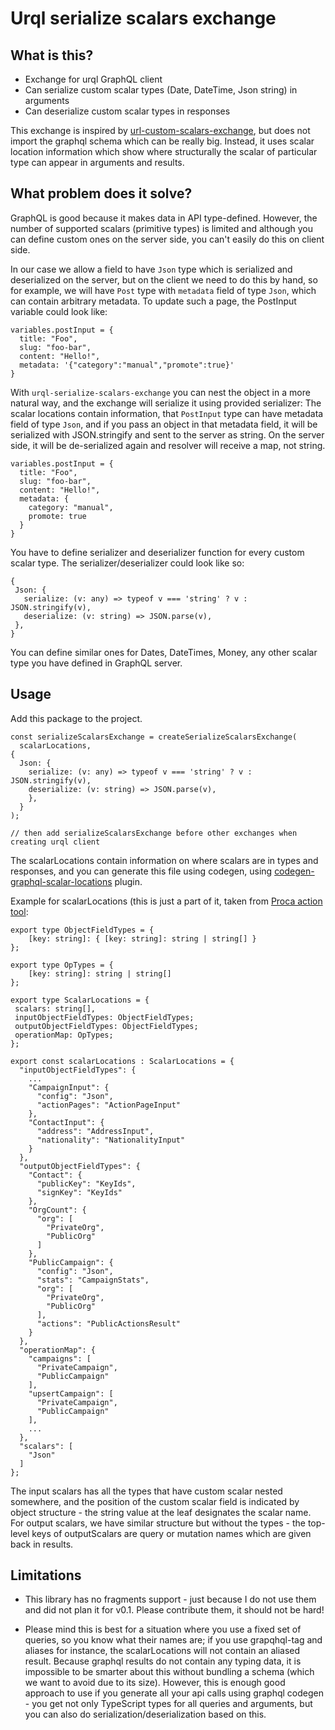 # Urql serialize scalars exchange

## What is this?

- Exchange for urql GraphQL client
- Can serialize custom scalar types (Date, DateTime, Json string) in arguments
- Can deserialize custom scalar types in responses

This exchange is inspired by [url-custom-scalars-exchange](https://github.com/clentfort/urql-custom-scalars-exchange), but does not import the graphql schema which can be really big. Instead, it uses scalar location information which show where structurally the scalar of particular type can appear in arguments and results. 

## What problem does it solve? 

GraphQL is good because it makes data in API type-defined. However, the number of supported scalars (primitive types) is limited and although you can define custom ones on the server side, you can't easily do this on client side.

In our case we allow a field to have `Json` type which is serialized and deserialized on the server, but on the client we need to do this by hand, so for example, we will have `Post` type with `metadata` field of type `Json`, which can contain arbitrary metadata. To update such a page, the PostInput variable could look like:

``` 
variables.postInput = {
  title: "Foo",
  slug: "foo-bar",
  content: "Hello!",
  metadata: '{"category":"manual","promote":true}'
}
```

With `urql-serialize-scalars-exchange` you can nest the object in a more natural way, and the exchange will serialize it using provided serializer:
The scalar locations contain information, that `PostInput` type can have metadata field of type `Json`, and if you pass an object in that metadata field, it will be serialized with JSON.stringify and sent to the server as string. 
On the server side, it will be de-serialized again and resolver will receive a map, not string.

``` 
variables.postInput = {
  title: "Foo",
  slug: "foo-bar",
  content: "Hello!",
  metadata: {
    category: "manual",
    promote: true
  }
}
```

You have to define serializer and deserializer function for every custom scalar type.
The serializer/deserializer could look like so:
```
{
 Json: {
   serialize: (v: any) => typeof v === 'string' ? v : JSON.stringify(v),
   deserialize: (v: string) => JSON.parse(v),
 },
}
```

You can define similar ones for Dates, DateTimes, Money, any other scalar type you have defined in GraphQL server.

## Usage

Add this package to the project.

```
const serializeScalarsExchange = createSerializeScalarsExchange(
  scalarLocations,
{
  Json: {
    serialize: (v: any) => typeof v === 'string' ? v : JSON.stringify(v),
    deserialize: (v: string) => JSON.parse(v),
    },
  }
);

// then add serializeScalarsExchange before other exchanges when creating urql client
```
The scalarLocations contain information on where scalars are in types and responses, and you can generate this file using codegen, using [codegen-graphql-scalar-locations](https://www.npmjs.com/package/codegen-graphql-scalar-locations) plugin.

Example for scalarLocations (this is just a part of it, taken from [Proca action tool](https://proca.app):
```
export type ObjectFieldTypes = {
    [key: string]: { [key: string]: string | string[] }
};

export type OpTypes = {
    [key: string]: string | string[]
};

export type ScalarLocations = {
 scalars: string[],
 inputObjectFieldTypes: ObjectFieldTypes;
 outputObjectFieldTypes: ObjectFieldTypes;
 operationMap: OpTypes;
};

export const scalarLocations : ScalarLocations = {
  "inputObjectFieldTypes": {
    ...
    "CampaignInput": {
      "config": "Json",
      "actionPages": "ActionPageInput"
    },
    "ContactInput": {
      "address": "AddressInput",
      "nationality": "NationalityInput"
    }
  },
  "outputObjectFieldTypes": {
    "Contact": {
      "publicKey": "KeyIds",
      "signKey": "KeyIds"
    },
    "OrgCount": {
      "org": [
        "PrivateOrg",
        "PublicOrg"
      ]
    },
    "PublicCampaign": {
      "config": "Json",
      "stats": "CampaignStats",
      "org": [
        "PrivateOrg",
        "PublicOrg"
      ],
      "actions": "PublicActionsResult"
    }
  },
  "operationMap": {
    "campaigns": [
      "PrivateCampaign",
      "PublicCampaign"
    ],
    "upsertCampaign": [
      "PrivateCampaign",
      "PublicCampaign"
    ],
    ...
  },
  "scalars": [
    "Json"
  ]
};
```

The input scalars has all the types that have custom scalar nested somewhere, and the position of the custom scalar field is indicated by object structure - the string value at the leaf designates the scalar name.
For output scalars, we have similar structure but without the types - the top-level keys of outputScalars are query or mutation names which are given back in results.

## Limitations 

- This library has no fragments support - just because I do not use them and did not plan it for v0.1. Please contribute them, it should not be hard!

- Please mind this is best for a situation where you use a fixed set of queries, so you know what their names are; if you use grapqhql-tag and aliases for instance, the scalarLocations will not contain an aliased result. 
Because graphql results do not contain any typing data, it is impossible to be smarter about this without bundling a schema (which we want to avoid due to its size).
However, this is enough good approach to use if you generate all your api calls using graphql codegen - you get not only TypeScript types for all queries and arguments, but you can also do serialization/deserialization based on this.
